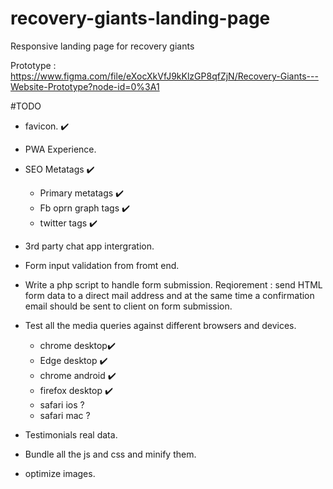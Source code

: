 # recovery-giants-landing-page

Responsive landing page for recovery giants

Prototype : https://www.figma.com/file/eXocXkVfJ9kKlzGP8qfZjN/Recovery-Giants---Website-Prototype?node-id=0%3A1

#TODO

- favicon. ✔️
- PWA Experience.
- SEO Metatags ✔️

  - Primary metatags ✔️
  - Fb oprn graph tags ✔️
  - twitter tags ✔️

- 3rd party chat app intergration.
- Form input validation from fromt end.
- Write a php script to handle form submission.
  Reqiorement : send HTML form data to a direct mail address and at the same time a confirmation email should be sent to client on form submission.

- Test all the media queries against different browsers and devices.

  - chrome desktop✔️
  - Edge desktop ✔️
  - chrome android ✔️
  - firefox desktop ✔️
  - safari ios ?
  - safari mac ?

- Testimonials real data.
- Bundle all the js and css and minify them.
- optimize images.
